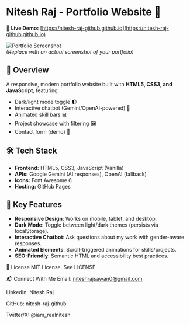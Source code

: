# Nitesh Raj - Portfolio Website 🌟

🚀 **Live Demo:** [https://nitesh-raj-github.github.io](https://nitesh-raj-github.github.io)  

![Portfolio Screenshot](https://via.placeholder.com/1200x600/6c63ff/ffffff?text=Nitesh+Raj+Portfolio)  
*(Replace with an actual screenshot of your portfolio)*

## 📌 Overview
A responsive, modern portfolio website built with **HTML5, CSS3, and JavaScript**, featuring:
- Dark/light mode toggle 🌓
- Interactive chatbot (Gemini/OpenAI-powered) 💬
- Animated skill bars 📊
- Project showcase with filtering 🖼️
- Contact form (demo) 📩

## 🛠️ Tech Stack
- **Frontend:** HTML5, CSS3, JavaScript (Vanilla)
- **APIs:** Google Gemini (AI responses), OpenAI (fallback)
- **Icons:** Font Awesome 6
- **Hosting:** GitHub Pages

## 🎨 Key Features
- **Responsive Design**: Works on mobile, tablet, and desktop.
- **Dark Mode**: Toggle between light/dark themes (persists via localStorage).
- **Interactive Chatbot**: Ask questions about my work with gender-aware responses.
- **Animated Elements**: Scroll-triggered animations for skills/projects.
- **SEO-Friendly**: Semantic HTML and accessibility best practices.


📜 License
MIT License. See LICENSE

📬 Connect With Me
Email: niteshrajsawan0@gmail.com

LinkedIn: Nitesh Raj

GitHub: nitesh-raj-github

Twitter/X: @iam_realnitesh
